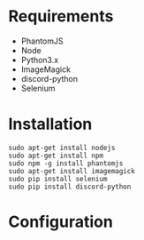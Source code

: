 # Requirements

* PhantomJS
* Node
* Python3.x
* ImageMagick
* discord-python
* Selenium

# Installation

    sudo apt-get install nodejs
    sudo apt-get install npm
    sudo npm -g install phantomjs
    sudo apt-get install imagemagick
    sudo pip install selenium
    sudo pip install discord-python
    
    
# Configuration

